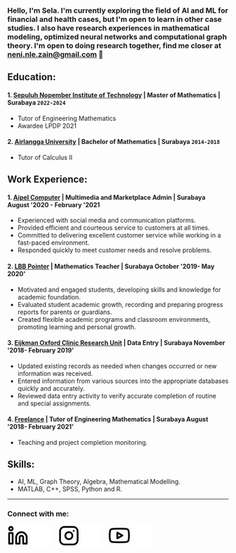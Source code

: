 ### Hello, I'm Sela. I'm currently exploring the field of AI and ML for financial and health cases, but I'm open to learn in other case studies. I also have research experiences in mathematical modeling, optimized neural networks and computational graph theory. I'm open to doing research together, find me closer at neni.nle.zain@gmail.com  👋

## Education:
#### 1. [Sepuluh Nopember Institute of Technology](https://www.its.ac.id) | Master of Mathematics | Surabaya `2022-2024`
   - Tutor of Engineering Mathematics
   - Awardee LPDP 2021
#### 2. [Airlangga University](https://unair.ac.id) | Bachelor of Mathematics | Surabaya `2014-2018`
   - Tutor of Calculus II

## Work Experience:
#### 1. [Aipel Computer](https://swalayankomputer.com) | Multimedia and Marketplace Admin | Surabaya August '2020 - February '2021
   - Experienced with social media and communication platforms.
   - Provided efficient and courteous service to customers at all times.
   - Committed to delivering excellent customer service while working in a fast-paced environment.
   - Responded quickly to meet customer needs and resolve problems.
#### 2. [LBB Pointer](http://www.lbbpointer.com) | Mathematics Teacher | Surabaya October '2019- May 2020'
   - Motivated and engaged students, developing skills and knowledge for academic foundation.
   - Evaluated student academic growth, recording and preparing progress reports for parents or guardians.
   - Created flexible academic programs and classroom environments, promoting learning and personal growth.
#### 3. [Eijkman Oxford Clinic Research Unit](https://www.oucru.org) | Data Entry | Surabaya November '2018- February 2019'
   - Updated existing records as needed when changes occurred or new information was received.
   - Entered information from various sources into the appropriate databases quickly and accurately.
   - Reviewed data entry activity to verify accurate completion of routine and special assignments.
#### 4. [Freelance](https://www.oucru.org) | Tutor of Engineering Mathematics | Surabaya August '2018- February 2021'
   - Teaching and project completion monitoring.

## Skills:
   - AI, ML, Graph Theory, Algebra, Mathematical Modelling.
   - MATLAB, C++, SPSS, Python and R.
---

### Connect with me:
[![website](./img/linkedin-light.svg)](https://www.linkedin.com/in/erselazain#gh-light-mode-only)
[![website](./img/linkedin-dark.svg)](https://www.linkedin.com/in/erselazain#gh-dark-mode-only)
&nbsp;&nbsp;
[![website](./img/instagram-light.svg)](https://instagram.com/erselazain#gh-light-mode-only)
[![website](./img/instagram-dark.svg)](https://instagram.com/erselazain#gh-dark-mode-only)
&nbsp;&nbsp;
[![website](./img/youtube-light.svg)](https://www.youtube.com/channel/UCJiYCXMP-ka51Aq4edr25Vw#gh-light-mode-only)
[![website](./img/youtube-dark.svg)](https://www.youtube.com/channel/UCJiYCXMP-ka51Aq4edr25Vw#gh-dark-mode-only)

[webdev]: https://github.com/erselazain/erselazain

